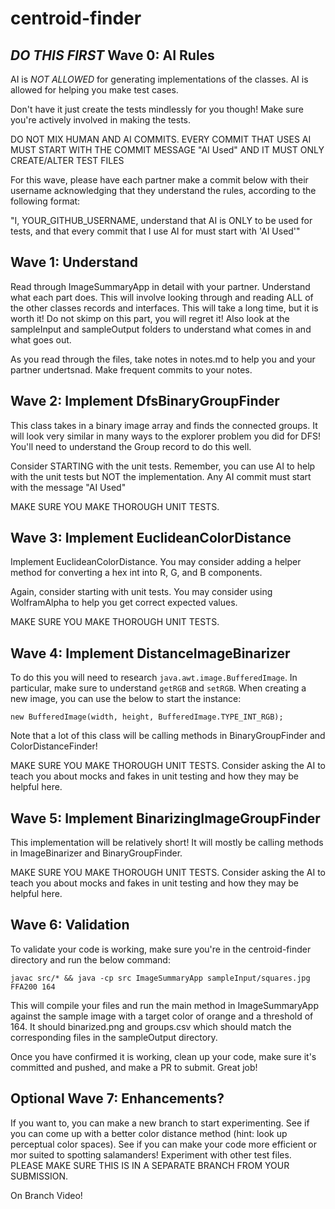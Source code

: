 # centroid-finder

## *DO THIS FIRST* Wave 0: AI Rules 
AI is *NOT ALLOWED* for generating implementations of the classes.
AI is allowed for helping you make test cases.
  
Don't have it just create the tests mindlessly for you though! Make sure you're actively involved in making the tests.

DO NOT MIX HUMAN AND AI COMMITS.
EVERY COMMIT THAT USES AI MUST START WITH THE COMMIT MESSAGE "AI Used" AND IT MUST ONLY CREATE/ALTER TEST FILES

For this wave, please have each partner make a commit below with their username acknowledging that they understand the rules, according to the following format:

"I, YOUR_GITHUB_USERNAME, understand that AI is ONLY to be used for tests, and that every commit that I use AI for must start with 'AI Used'"

## Wave 1: Understand
Read through ImageSummaryApp in detail with your partner. Understand what each part does. This will involve looking through and reading ALL of the other classes records and interfaces. This will take a long time, but it is worth it! Do not skimp on this part, you will regret it! Also look at the sampleInput and sampleOutput folders to understand what comes in and what goes out.

As you read through the files, take notes in notes.md to help you and your partner undertsnad. Make frequent commits to your notes.

## Wave 2: Implement DfsBinaryGroupFinder
This class takes in a binary image array and finds the connected groups. It will look very similar in many ways to the explorer problem you did for DFS! You'll need to understand the Group record to do this well.

Consider STARTING with the unit tests. Remember, you can use AI to help with the unit tests but NOT the implementation. Any AI commit must start with the message "AI Used"

MAKE SURE YOU MAKE THOROUGH UNIT TESTS.

## Wave 3: Implement EuclideanColorDistance
Implement EuclideanColorDistance. You may consider adding a helper method for converting a hex int into R, G, and B components.

Again, consider starting with unit tests. You may consider using WolframAlpha to help you get correct expected values.

MAKE SURE YOU MAKE THOROUGH UNIT TESTS.

## Wave 4: Implement DistanceImageBinarizer
To do this you will need to research `java.awt.image.BufferedImage`. In particular, make sure to understand `getRGB` and `setRGB`. When creating a new image, you can use the below to start the instance:

```
new BufferedImage(width, height, BufferedImage.TYPE_INT_RGB);
```

Note that a lot of this class will be calling methods in BinaryGroupFinder and ColorDistanceFinder!

MAKE SURE YOU MAKE THOROUGH UNIT TESTS. Consider asking the AI to teach you about mocks and fakes in unit testing and how they may be helpful here.

## Wave 5: Implement BinarizingImageGroupFinder
This implementation will be relatively short! It will mostly be calling methods in ImageBinarizer and BinaryGroupFinder.

MAKE SURE YOU MAKE THOROUGH UNIT TESTS. Consider asking the AI to teach you about mocks and fakes in unit testing and how they may be helpful here.

## Wave 6: Validation
To validate your code is working, make sure you're in the centroid-finder directory and run the below command:

```
javac src/* && java -cp src ImageSummaryApp sampleInput/squares.jpg FFA200 164
```

This will compile your files and run the main method in ImageSummaryApp against the sample image with a target color of orange and a threshold of 164. It should binarized.png and groups.csv which should match the corresponding files in the sampleOutput directory.

Once you have confirmed it is working, clean up your code, make sure it's committed and pushed, and make a PR to submit. Great job!

## Optional Wave 7: Enhancements?
If you want to, you can make a new branch to start experimenting. See if you can come up with a better color distance method (hint: look up perceptual color spaces). See if you can make your code more efficient or mor suited to spotting salamanders! Experiment with other test files. PLEASE MAKE SURE THIS IS IN A SEPARATE BRANCH FROM YOUR SUBMISSION.

On Branch Video!